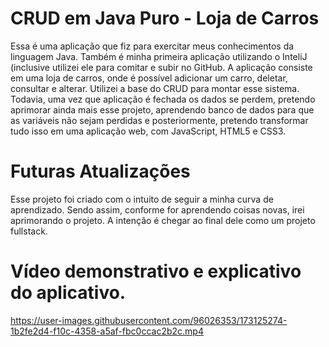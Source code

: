 # CRUD em Java Puro - Loja de Carros
Essa é uma aplicação que fiz para exercitar meus conhecimentos da linguagem Java. Também é minha primeira aplicação utilizando o InteliJ (inclusive utilizei ele para comitar e subir no GitHub.
A aplicação consiste em uma loja de carros, onde é possível adicionar um carro, deletar, consultar e alterar. Utilizei a base do CRUD para montar esse sistema.
Todavia, uma vez que aplicação é fechada os dados se perdem, pretendo aprimorar ainda mais esse projeto, aprendendo banco de dados para que as variáveis não sejam perdidas e posteriormente, pretendo transformar tudo isso em uma aplicação web, com JavaScript, HTML5 e CSS3.

# Futuras Atualizações
Esse projeto foi criado com o intuito de seguir a minha curva de aprendizado. Sendo assim, conforme for aprendendo coisas novas, irei aprimorando o projeto. A intenção é chegar ao final dele como um projeto fullstack.


# Vídeo demonstrativo e explicativo do aplicativo.

https://user-images.githubusercontent.com/96026353/173125274-1b2fe2d4-f10c-4358-a5af-fbc0ccac2b2c.mp4

